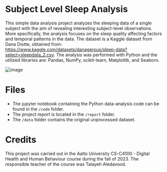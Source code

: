 # Subject Level Sleep Analysis
This simple data analysis project analyzes the sleeping data of a single subject with the aim of revealing interesting subject-level observations. More specifically, the analysis focuses on the sleep quality affecting factors and temporal patterns in the data. The dataset is a Kaggle dataset from Dana Diotte, obtained from: https://www.kaggle.com/datasets/danagerous/sleep-data?select=sleepdata_2.csv. The analysis was performed with Python and the utilized libraries are: Pandas, NumPy, scikit-learn, Matplotlib, and Seaborn.


![image](https://github.com/jsimell/SleepAnalysis/assets/96237825/28792c7b-2abb-403a-98cc-3dd43a9d33b4)

# Files
- The jupyter notebook containing the Python data-analysis code can be found in the `/code` folder.
- The project report is located in the `/report` folder.
- The `/data` folder contains the original unprocessed dataset.

# Credits
This project was carried out in the Aalto University CS-C4100 - Digital Health and Human Behaviour course during the fall of 2023. The responsible teacher of the course was Talayeh Aledavood.
